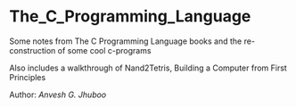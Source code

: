 # The_C_Programming_Language

Some notes from The C Programming Language books and the re-construction of some cool c-programs

Also includes a walkthrough of Nand2Tetris, Building a Computer from First Principles

Author: *Anvesh G. Jhuboo*
